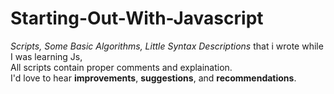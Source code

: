 # Starting-Out-With-Javascript

<i>Scripts, Some Basic Algorithms, Little Syntax Descriptions</i> that i wrote while I was learning Js,</br>
All scripts contain proper comments and explaination.</br>
I'd love to hear <b>improvements</b>, <b>suggestions</b>, and <b>recommendations</b>.</br>
